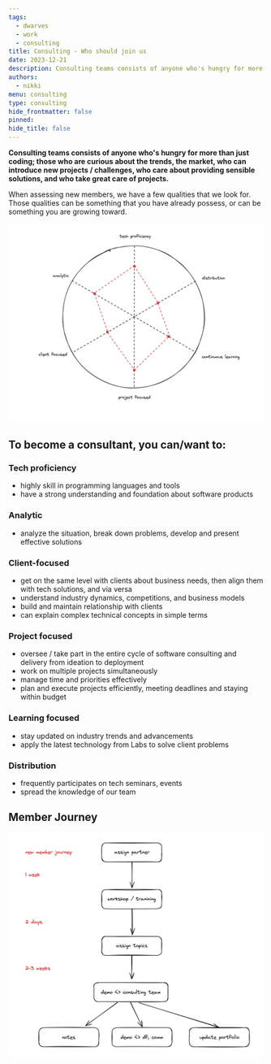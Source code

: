 ```yaml
---
tags:
  - dwarves
  - work
  - consulting
title: Consulting - Who should join us
date: 2023-12-21
description: Consulting teams consists of anyone who's hungry for more than just coding; those who are curious about the trends, the market, who can introduce new projects / challenges, who care about providing sensible solutions, and who take great care of projects.
authors:
  - nikki
menu: consulting
type: consulting
hide_frontmatter: false
pinned:
hide_title: false
---
```


**Consulting teams consists of anyone who's hungry for more than just coding; those who are curious about the trends, the market, who can introduce new projects / challenges, who care about providing sensible solutions, and who take great care of projects.**

When assessing new members, we have a few qualities that we look for. Those qualities can be something that you have already possess, or can be something you are growing toward.

![](consulting/assets/consulting---who-should-join-us-20231221144422875.webp)

## To become a consultant, you can/want to:
### Tech proficiency
- highly skill in programming languages and tools
- have a strong understanding and foundation about software products

### Analytic
- analyze the situation, break down problems, develop and present effective solutions

### Client-focused
- get on the same level with clients about business needs, then align them with tech solutions, and via versa
- understand industry dynamics, competitions, and business models
- build and maintain relationship with clients
- can explain complex technical concepts in simple terms

### Project focused
- oversee / take part in the entire cycle of software consulting and delivery from ideation to deployment
- work on multiple projects simultaneously
- manage time and priorities effectively
- plan and execute projects efficiently, meeting deadlines and staying within budget

### Learning focused
- stay updated on industry trends and advancements
- apply the latest technology from Labs to solve client problems

### Distribution
- frequently participates on tech seminars, events
- spread the knowledge of our team

## Member Journey
![](consulting/assets/consulting---who-should-join-us-20231221144430130.webp)
